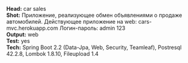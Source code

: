 **Head:** car sales<br/>
**Shot:** Приложение, реализующее обмен объявлениями о продаже автомобилей. Действующее приложение на web: cars-mvc.herokuapp.com Логин-пароль: admin 123<br/>
**Output:** web<br/>
**Test:** yes<br/>
**Tech:** Spring Boot 2.2 (Data-Jpa, Web, Security, Teamleaf), Postresql 42.2.8, Lombok 1.8.10, Fileupload 1.4<br/>
